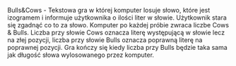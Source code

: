 Bulls&Cows - Tekstowa gra w której komputer losuje słowo, które jest izogramem i informuje użytkownika o ilości liter
          w słowie. Użytkownik stara się zgadnąć co to za słowo. Komputer po każdej próbie
          zwraca liczbe Cows & Bulls. Liczba przy słowie Cows oznacza literę występującą w słowie lecz na złej 
          pozycji, liczba przy słowie Bulls oznacza poprawną literę na poprawnej pozycji. Gra kończy się kiedy
          liczba przy Bulls będzie taka sama jak długość słowa wylosowanego przez komputer.
